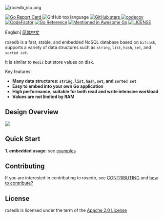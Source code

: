 ![rosedb_ico.png](https://i.loli.net/2021/04/28/gIL2FXZcOesPmyD.png)

[![Go Report Card](https://goreportcard.com/badge/github.com/roseduan/rosedb)&nbsp;](https://goreportcard.com/report/github.com/roseduan/rosedb)![GitHub top language](https://img.shields.io/github/languages/top/roseduan/rosedb)&nbsp;[![GitHub stars](https://img.shields.io/github/stars/roseduan/rosedb)&nbsp;](https://github.com/roseduan/rosedb/stargazers)[![codecov](https://codecov.io/gh/flower-corp/rosedb/branch/main/graph/badge.svg)](https://codecov.io/gh/flower-corp/rosedb) [![CodeFactor](https://www.codefactor.io/repository/github/flower-corp/rosedb/badge)](https://www.codefactor.io/repository/github/flower-corp/rosedb) [![Go Reference](https://pkg.go.dev/badge/github.com/roseduan/rosedb.svg)](https://pkg.go.dev/github.com/roseduan/rosedb) [![Mentioned in Awesome Go](https://awesome.re/mentioned-badge.svg)](https://github.com/avelino/awesome-go#database) [![LICENSE](https://img.shields.io/github/license/flower-corp/rosedb.svg?style=flat-square)](https://github.com/flower-corp/rosedb/blob/main/LICENSE)

English| [简体中文](https://github.com/roseduan/rosedb/blob/main/README-CN.md)

rosedb is a fast, stable, and embedded NoSQL database based on `bitcask`, supports a variety of data structures such as `string`, `list`, `hash`, `set`, and `sorted set`.     

It is similar to `Redis` but store values on disk.

Key features:

* **Many data structures: `string`, `list`, `hash`, `set`, and `sorted set`**
* **Easy to embed into your own Go application**
* **High performance, suitable for both read and write intensive workload**
* **Values are not limited by RAM**

## Design Overview

![](https://github.com/flower-corp/rosedb/blob/main/resource/img/design-overview-rosedb.png)

## Quick Start

**1. embedded usage:** see [examples](https://github.com/flower-corp/rosedb/tree/main/examples)

## Contributing

If you are interested in contributing to rosedb, see [CONTRIBUTING](https://github.com/roseduan/rosedb/blob/main/CONTRIBUTING.md) and [how to contribute?](https://github.com/flower-corp/rosedb/issues/103)

## License

rosedb is licensed under the term of the [Apache 2.0 License](https://github.com/roseduan/rosedb/blob/main/LICENSE)

